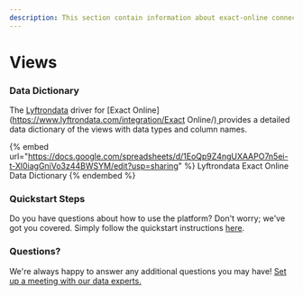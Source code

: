 ```yaml
---
description: This section contain information about exact-online connector views information
---
```


# Views

### Data Dictionary

The [Lyftrondata](https://www.lyftrondata.com/) driver for [Exact Online](https://www.lyftrondata.com/integration/Exact Online/)[ ](https://www.lyftrondata.com/integration/exact-online/)provides a detailed data dictionary of the views with data types and column names.

{% embed url="https://docs.google.com/spreadsheets/d/1EoQp9Z4ngUXAAPO7n5ei-t-Xl0iagGniVo3z44BWSYM/edit?usp=sharing" %}
Lyftrondata Exact Online Data Dictionary
{% endembed %}

### Quickstart Steps

Do you have questions about how to use the platform? Don't worry; we've got you covered. Simply follow the quickstart instructions [here](../../../../quickstart-steps.md).

### Questions? <a href="#questions" id="questions"></a>

We're always happy to answer any additional questions you may have! [Set up a meeting with our data experts.](https://www.lyftrondata.com/book-a-meeting/)


